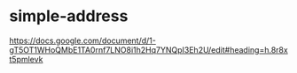 # simple-address

https://docs.google.com/document/d/1-gT5OT1WHoQMbE1TA0rnf7LNO8i1h2Hq7YNQpI3Eh2U/edit#heading=h.8r8xt5pmlevk
